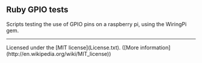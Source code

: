 ## Ruby GPIO tests

Scripts testing the use of GPIO pins on a raspberry pi, using the WiringPi gem.

<hr/>
Licensed under the [MIT license](License.txt). ([More information](http://en.wikipedia.org/wiki/MIT_license))
